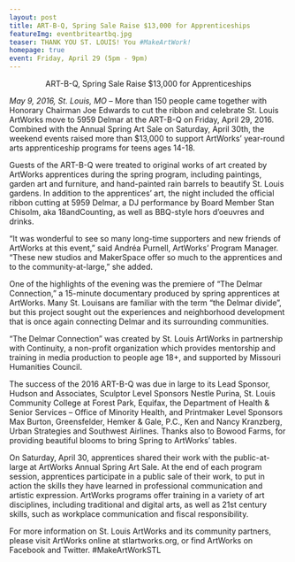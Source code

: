 ```yaml
---
layout: post
title: ART-B-Q, Spring Sale Raise $13,000 for Apprenticeships
featureImg: eventbriteartbq.jpg
teaser: THANK YOU ST. LOUIS! You #MakeArtWork!
homepage: true
event: Friday, April 29 (5pm - 9pm)
---
```


<center>ART-B-Q, Spring Sale Raise $13,000 for Apprenticeships</center>

<i>May 9, 2016, St. Louis, MO</i> – More than 150 people came together with Honorary Chairman Joe Edwards to cut the ribbon and celebrate St. Louis ArtWorks move to 5959 Delmar at the ART-B-Q on Friday, April 29, 2016. Combined with the Annual Spring Art Sale on Saturday, April 30th, the weekend events raised more than $13,000 to support ArtWorks’ year-round arts apprenticeship programs for teens ages 14-18.

Guests of the ART-B-Q were treated to original works of art created by ArtWorks apprentices during the spring program, including paintings, garden art and furniture, and hand-painted rain barrels to beautify St. Louis gardens. In addition to the apprentices’ art, the night included the official ribbon cutting at 5959 Delmar, a DJ performance by Board Member Stan Chisolm, aka 18andCounting, as well as BBQ-style hors d’oeuvres and drinks.

“It was wonderful to see so many long-time supporters and new friends of ArtWorks at this event,” said Andréa Purnell, ArtWorks’ Program Manager.  “These new studios and MakerSpace offer so much to the apprentices and to the community-at-large,” she added.

One of the highlights of the evening was the premiere of “The Delmar Connection,” a 15-minute documentary produced by spring apprentices at ArtWorks. Many St. Louisans are familiar with the term “the Delmar divide”, but this project sought out the experiences and neighborhood development that is once again connecting Delmar and its surrounding communities.  

“The Delmar Connection” was created by St. Louis ArtWorks in partnership with Continuity, a non-profit organization which provides mentorship and training in media production to people age 18+, and supported by Missouri Humanities Council.

The success of the 2016 ART-B-Q was due in large to its Lead Sponsor, Hudson and Associates, Sculptor Level Sponsors Nestle Purina, St. Louis Community College at Forest Park, Equifax, the Department of Health & Senior Services – Office of Minority Health, and Printmaker Level Sponsors Max Burton, Greensfelder, Hemker & Gale, P.C., Ken and Nancy Kranzberg, Urban Strategies and Southwest Airlines. Thanks also to Bowood Farms, for providing beautiful blooms to bring Spring to ArtWorks’ tables.

On Saturday, April 30, apprentices shared their work with the public-at-large at ArtWorks Annual Spring Art Sale. At the end of each program session, apprentices participate in a public sale of their work, to put in action the skills they have learned in professional communication and artistic expression. ArtWorks programs offer training in a variety of art disciplines, including traditional and digital arts, as well as 21st century skills, such as workplace communication and fiscal responsibility. 

For more information on St. Louis ArtWorks and its community partners, please visit ArtWorks online at stlartworks.org, or find ArtWorks on Facebook and Twitter. #MakeArtWorkSTL

###
